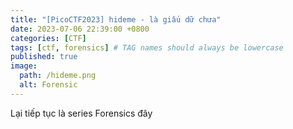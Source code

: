 ```yaml
---
title: "[PicoCTF2023] hideme - là giấu dữ chưa"
date: 2023-07-06 22:39:00 +0800
categories: [CTF]
tags: [ctf, forensics] # TAG names should always be lowercase
published: true
image:
  path: /hideme.png
  alt: Forensic
---
```


Lại tiếp tục là series Forensics đây
